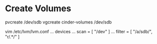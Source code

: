 # Create Volumes

pvcreate /dev/sdb
vgcreate cinder-volumes /dev/sdb

vim /etc/lvm/lvm.conf
...
  devices
  ...
    scan = [ "/dev" ]
    ...
    filter = [ "/a/sdb/", "r/.*/" ]
